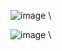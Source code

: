 ![image](https://github.com/user-attachments/assets/d5c5c17d-23ea-4be4-90ed-2162c56fabc9) \

![image](https://github.com/user-attachments/assets/37edff7e-9033-4d30-952a-105e0eb8cd79) \

